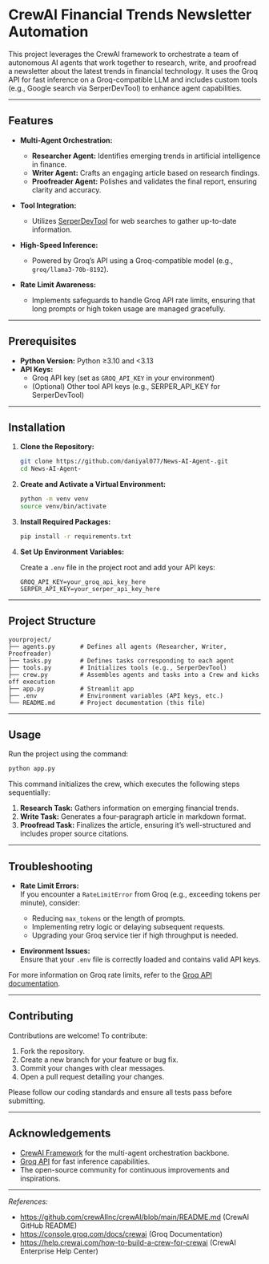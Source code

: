 # CrewAI Financial Trends Newsletter Automation

This project leverages the CrewAI framework to orchestrate a team of autonomous AI agents that work together to research, write, and proofread a newsletter about the latest trends in financial technology. It uses the Groq API for fast inference on a Groq-compatible LLM and includes custom tools (e.g., Google search via SerperDevTool) to enhance agent capabilities.

---

## Features

- **Multi-Agent Orchestration:**  
  - **Researcher Agent:** Identifies emerging trends in artificial intelligence in finance.
  - **Writer Agent:** Crafts an engaging article based on research findings.
  - **Proofreader Agent:** Polishes and validates the final report, ensuring clarity and accuracy.
  
- **Tool Integration:**  
  - Utilizes [SerperDevTool](https://console.groq.com/docs/crewai) for web searches to gather up-to-date information.
  
- **High-Speed Inference:**  
  - Powered by Groq’s API using a Groq-compatible model (e.g., `groq/llama3-70b-8192`).

- **Rate Limit Awareness:**  
  - Implements safeguards to handle Groq API rate limits, ensuring that long prompts or high token usage are managed gracefully.

---

## Prerequisites

- **Python Version:** Python ≥3.10 and <3.13
- **API Keys:**  
  - Groq API key (set as `GROQ_API_KEY` in your environment)  
  - (Optional) Other tool API keys (e.g., SERPER_API_KEY for SerperDevTool)

---

## Installation

1. **Clone the Repository:**

   ```bash
   git clone https://github.com/daniyal077/News-AI-Agent-.git
   cd News-AI-Agent-
   ```

2. **Create and Activate a Virtual Environment:**

   ```bash
   python -m venv venv
   source venv/bin/activate  
   ```

3. **Install Required Packages:**

   ```bash
   pip install -r requirements.txt
   ```

4. **Set Up Environment Variables:**

   Create a `.env` file in the project root and add your API keys:

   ```env
   GROQ_API_KEY=your_groq_api_key_here
   SERPER_API_KEY=your_serper_api_key_here
   ```

---

## Project Structure

```
yourproject/
├── agents.py       # Defines all agents (Researcher, Writer, Proofreader)
├── tasks.py        # Defines tasks corresponding to each agent
├── tools.py        # Initializes tools (e.g., SerperDevTool)
├── crew.py         # Assembles agents and tasks into a Crew and kicks off execution
├── app.py          # Streamlit app
├── .env            # Environment variables (API keys, etc.)
└── README.md       # Project documentation (this file)
```

---

## Usage

Run the project using the command:

```bash
python app.py
```

This command initializes the crew, which executes the following steps sequentially:

1. **Research Task:** Gathers information on emerging financial trends.
2. **Write Task:** Generates a four-paragraph article in markdown format.
3. **Proofread Task:** Finalizes the article, ensuring it’s well-structured and includes proper source citations.

---

## Troubleshooting

- **Rate Limit Errors:**  
  If you encounter a `RateLimitError` from Groq (e.g., exceeding tokens per minute), consider:
  - Reducing `max_tokens` or the length of prompts.
  - Implementing retry logic or delaying subsequent requests.
  - Upgrading your Groq service tier if high throughput is needed.

- **Environment Issues:**  
  Ensure that your `.env` file is correctly loaded and contains valid API keys.

For more information on Groq rate limits, refer to the [Groq API documentation](https://console.groq.com/docs/rate-limits).

---

## Contributing

Contributions are welcome! To contribute:

1. Fork the repository.
2. Create a new branch for your feature or bug fix.
3. Commit your changes with clear messages.
4. Open a pull request detailing your changes.

Please follow our coding standards and ensure all tests pass before submitting.

---

## Acknowledgements

- [CrewAI Framework](https://github.com/crewAIInc/crewAI) for the multi-agent orchestration backbone.
- [Groq API](https://console.groq.com/docs/) for fast inference capabilities.
- The open-source community for continuous improvements and inspirations.

---

*References:*
- https://github.com/crewAIInc/crewAI/blob/main/README.md (CrewAI GitHub README)
- https://console.groq.com/docs/crewai (Groq Documentation)
- https://help.crewai.com/how-to-build-a-crew-for-crewai (CrewAI Enterprise Help Center)

